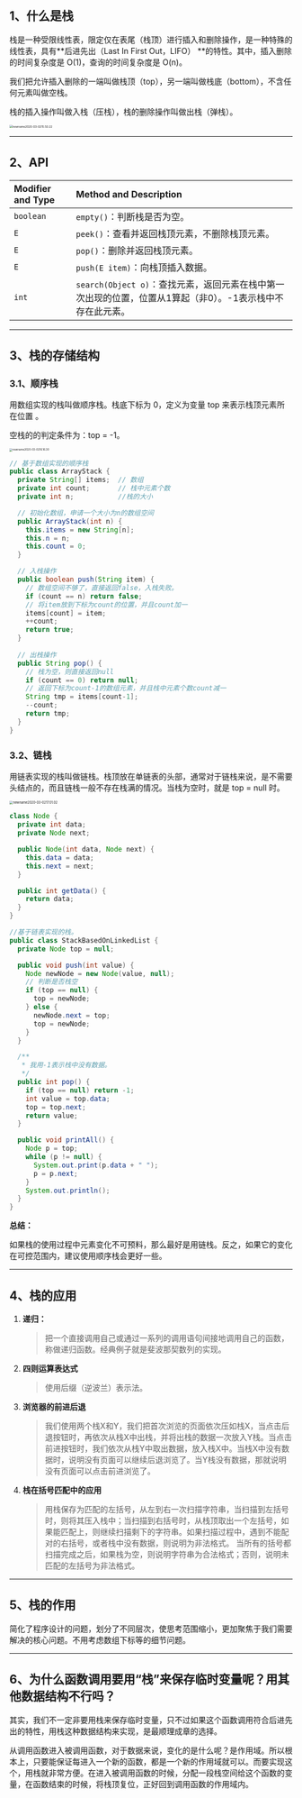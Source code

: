 ## 1、什么是栈

栈是一种受限线性表，限定仅在表尾（栈顶）进行插入和删除操作，是一种特殊的线性表，具有**后进先出（Last In First Out，LIFO） **的特性。其中，插入删除的时间复杂度是 O(1)，查询的时间复杂度是 O(n)。

我们把允许插入删除的一端叫做栈顶（top），另一端叫做栈底（bottom），不含任何元素叫做空栈。

栈的插入操作叫做入栈（压栈），栈的删除操作叫做出栈（弹栈）。

<img src="https://tva1.sinaimg.cn/large/00831rSTly1gcfmucmptdj30vi0u079g.jpg" alt="newname2020-03-0215.50.22" style="zoom:35%;" />

----

## 2、API

| Modifier and Type | Method and Description                                       |
| :---------------- | :----------------------------------------------------------- |
| `boolean`         | `empty()`：判断栈是否为空。                                  |
| `E`               | `peek()`：查看并返回栈顶元素，不删除栈顶元素。               |
| `E`               | `pop()`：删除并返回栈顶元素。                                |
| `E`               | `push(E item)`：向栈顶插入数据。                             |
| `int`             | `search(Object o)`：查找元素，返回元素在栈中第一次出现的位置，位置从1算起（非0）。-1表示栈中不存在此元素。 |

----

## 3、栈的存储结构

### 3.1、顺序栈

用数组实现的栈叫做顺序栈。栈底下标为 0，定义为变量 top 来表示栈顶元素所在位置 。

空栈的的判定条件为：top = -1。

<img src="https://tva1.sinaimg.cn/large/00831rSTly1gcfnlpa3d4j31a40k4aed.jpg" alt="newname2020-03-0216.16.30" style="zoom:33%;" />

```java
// 基于数组实现的顺序栈
public class ArrayStack {
  private String[] items;  // 数组
  private int count;       // 栈中元素个数
  private int n;           //栈的大小

  // 初始化数组，申请一个大小为n的数组空间
  public ArrayStack(int n) {
    this.items = new String[n];
    this.n = n;
    this.count = 0;
  }

  // 入栈操作
  public boolean push(String item) {
    // 数组空间不够了，直接返回false，入栈失败。
    if (count == n) return false;
    // 将item放到下标为count的位置，并且count加一
    items[count] = item;
    ++count;
    return true;
  }
  
  // 出栈操作
  public String pop() {
    // 栈为空，则直接返回null
    if (count == 0) return null;
    // 返回下标为count-1的数组元素，并且栈中元素个数count减一
    String tmp = items[count-1];
    --count;
    return tmp;
  }
}
```



### 3.2、链栈

用链表实现的栈叫做链栈。栈顶放在单链表的头部，通常对于链栈来说，是不需要头结点的，而且链栈一般不存在栈满的情况。当栈为空时，就是 top = null 时。

<img src="https://tva1.sinaimg.cn/large/00831rSTly1gcfovwu5pij30mg0kcmzh.jpg" alt="newname2020-03-0217.01.02" style="zoom:40%;" />

```java
class Node {
  private int data;
  private Node next;

  public Node(int data, Node next) {
    this.data = data;
    this.next = next;
  }

  public int getData() {
    return data;
  }
}

//基于链表实现的栈。
public class StackBasedOnLinkedList {
  private Node top = null;

  public void push(int value) {
    Node newNode = new Node(value, null);
    // 判断是否栈空
    if (top == null) {
      top = newNode;
    } else {
      newNode.next = top;
      top = newNode;
    }
  }

  /**
   * 我用-1表示栈中没有数据。
   */
  public int pop() {
    if (top == null) return -1;
    int value = top.data;
    top = top.next;
    return value;
  }

  public void printAll() {
    Node p = top;
    while (p != null) {
      System.out.print(p.data + " ");
      p = p.next;
    }
    System.out.println();
  }
}
```

**总结：**

如果栈的使用过程中元素变化不可预料，那么最好是用链栈。反之，如果它的变化在可控范围内，建议使用顺序栈会更好一些。

----

## 4、栈的应用

1. **递归：**

	> 把一个直接调用自己或通过一系列的调用语句间接地调用自己的函数，称做递归函数。经典例子就是斐波那契数列的实现。

	

2. **四则运算表达式**

	> 使用后缀（逆波兰）表示法。

	

3. **浏览器的前进后退**

	> 我们使用两个栈X和Y，我们把首次浏览的页面依次压如栈X，当点击后退按钮时，再依次从栈X中出栈，并将出栈的数据一次放入Y栈。当点击前进按钮时，我们依次从栈Y中取出数据，放入栈X中。当栈X中没有数据时，说明没有页面可以继续后退浏览了。当Y栈没有数据，那就说明没有页面可以点击前进浏览了。

	

4. **栈在括号匹配中的应用**

	> 用栈保存为匹配的左括号，从左到右一次扫描字符串，当扫描到左括号时，则将其压入栈中；当扫描到右括号时，从栈顶取出一个左括号，如果能匹配上，则继续扫描剩下的字符串。如果扫描过程中，遇到不能配对的右括号，或者栈中没有数据，则说明为非法格式。
	> 当所有的括号都扫描完成之后，如果栈为空，则说明字符串为合法格式；否则，说明未匹配的左括号为非法格式。

----

## 5、栈的作用

简化了程序设计的问题，划分了不同层次，使思考范围缩小，更加聚焦于我们需要解决的核心问题。不用考虑数组下标等的细节问题。

----

## 6、为什么函数调用要用“栈”来保存临时变量呢？用其他数据结构不行吗？

其实，我们不一定非要用栈来保存临时变量，只不过如果这个函数调用符合后进先出的特性，用栈这种数据结构来实现，是最顺理成章的选择。

从调用函数进入被调用函数，对于数据来说，变化的是什么呢？是作用域。所以根本上，只要能保证每进入一个新的函数，都是一个新的作用域就可以。而要实现这个，用栈就非常方便。在进入被调用函数的时候，分配一段栈空间给这个函数的变量，在函数结束的时候，将栈顶复位，正好回到调用函数的作用域内。